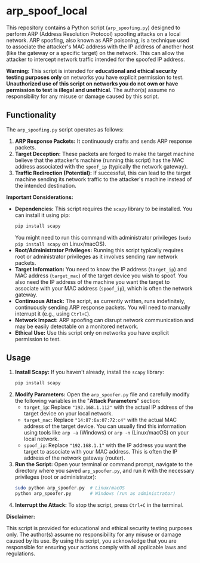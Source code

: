 # arp_spoof_local

This repository contains a Python script (`arp_spoofing.py`) designed to perform ARP (Address Resolution Protocol) spoofing attacks on a local network. ARP spoofing, also known as ARP poisoning, is a technique used to associate the attacker's MAC address with the IP address of another host (like the gateway or a specific target) on the network. This can allow the attacker to intercept network traffic intended for the spoofed IP address.

**Warning:** This script is intended for **educational and ethical security testing purposes only** on networks you have explicit permission to test. **Unauthorized use of this script on networks you do not own or have permission to test is illegal and unethical.** The author(s) assume no responsibility for any misuse or damage caused by this script.

## Functionality

The `arp_spoofing.py` script operates as follows:

1.  **ARP Response Packets:** It continuously crafts and sends ARP response packets.
2.  **Target Deception:** These packets are forged to make the target machine believe that the attacker's machine (running this script) has the MAC address associated with the `spoof_ip` (typically the network gateway).
3.  **Traffic Redirection (Potential):** If successful, this can lead to the target machine sending its network traffic to the attacker's machine instead of the intended destination.

**Important Considerations:**

* **Dependencies:** This script requires the `scapy` library to be installed. You can install it using pip:
    ```bash
    pip install scapy
    ```
    You might need to run this command with administrator privileges (`sudo pip install scapy` on Linux/macOS).
* **Root/Administrator Privileges:** Running this script typically requires root or administrator privileges as it involves sending raw network packets.
* **Target Information:** You need to know the IP address (`target_ip`) and MAC address (`target_mac`) of the target device you wish to spoof. You also need the IP address of the machine you want the target to associate with your MAC address (`spoof_ip`), which is often the network gateway.
* **Continuous Attack:** The script, as currently written, runs indefinitely, continuously sending ARP response packets. You will need to manually interrupt it (e.g., using `Ctrl+C`).
* **Network Impact:** ARP spoofing can disrupt network communication and may be easily detectable on a monitored network.
* **Ethical Use:** Use this script only on networks you have explicit permission to test.

## Usage

1.  **Install Scapy:** If you haven't already, install the `scapy` library:
    ```bash
    pip install scapy
    ```
2.  **Modify Parameters:** Open the `arp_spoofer.py` file and carefully modify the following variables in the "**Attack Parameters**" section:
    * `target_ip`: Replace `"192.168.1.112"` with the actual IP address of the target device on your local network.
    * `target_mac`: Replace `"14:87:6a:07:72:c4"` with the actual MAC address of the target device. You can usually find this information using tools like `arp -a` (Windows) or `arp -n` (Linux/macOS) on your local network.
    * `spoof_ip`: Replace `"192.168.1.1"` with the IP address you want the target to associate with your MAC address. This is often the IP address of the network gateway (router).
3.  **Run the Script:** Open your terminal or command prompt, navigate to the directory where you saved `arp_spoofer.py`, and run it with the necessary privileges (root or administrator):
    ```bash
    sudo python arp_spoofer.py  # Linux/macOS
    python arp_spoofer.py       # Windows (run as administrator)
    ```
4.  **Interrupt the Attack:** To stop the script, press `Ctrl+C` in the terminal.

**Disclaimer:**

This script is provided for educational and ethical security testing purposes only. The author(s) assume no responsibility for any misuse or damage caused by its use. By using this script, you acknowledge that you are responsible for ensuring your actions comply with all applicable laws and regulations.

